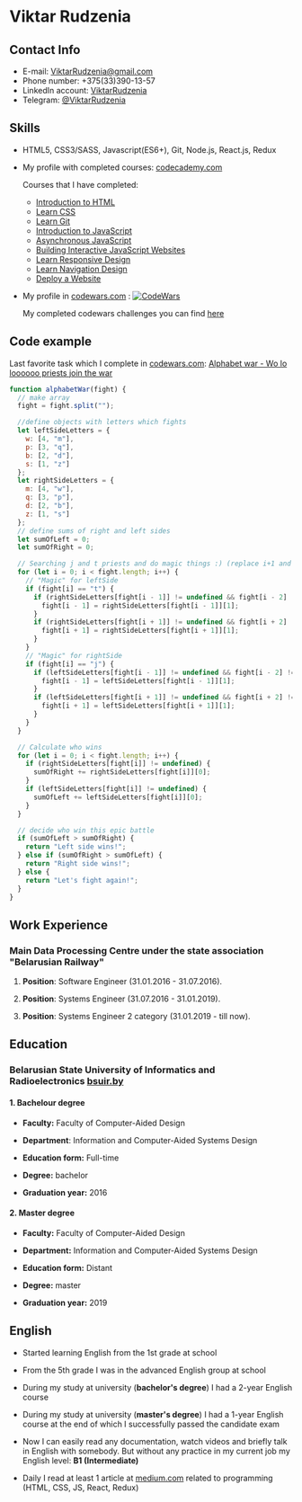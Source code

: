 # **Viktar Rudzenia**

## **Contact Info**

- E-mail: ViktarRudzenia@gmail.com
- Phone number: +375(33)390-13-57
- LinkedIn account: [ViktarRudzenia](https://www.linkedin.com/in/viktarrudzenia/)
- Telegram: [@ViktarRudzenia](https://t.me/ViktarRudzenia)

## **Skills**

- HTML5, CSS3/SASS, Javascript(ES6+), Git, Node.js, React.js, Redux

- My profile with completed courses: [codecademy.com](https://www.codecademy.com/profiles/ViktarRudzenia "codecademy.com/profiles/ViktarRudzenia")

    Courses that I have completed:

  - [Introduction to HTML](https://www.codecademy.com/learn/learn-html "Introduction to HTML")
  - [Learn CSS](https://www.codecademy.com/learn/learn-css "Learn CSS")
  - [Learn Git](https://www.codecademy.com/learn/learn-git "Learn Git")
  - [Introduction to JavaScript](https://www.codecademy.com/learn/introduction-to-javascript "Introduction to JavaScript")
  - [Asynchronous JavaScript](https://www.codecademy.com/learn/asynchronous-javascript "Asynchronous JavaScript")
  - [Building Interactive JavaScript Websites](https://www.codecademy.com/learn/build-interactive-websites "Building Interactive JavaScript Websites")
  - [Learn Responsive Design](https://www.codecademy.com/learn/learn-responsive-design "Learn Responsive Design")
  - [Learn Navigation Design](https://www.codecademy.com/learn/learn-navigation-design "Learn Navigation Design")
  - [Deploy a Website](https://www.codecademy.com/learn/deploy-a-website "Deploy a Website")

- My profile in [codewars.com](https://www.codewars.com/users/Viktarrudzenia) : [![CodeWars](https://www.codewars.com/users/Viktarrudzenia/badges/large)](https://www.codewars.com/users/Viktarrudzenia)

    My completed codewars challenges you can find [here](https://github.com/Viktarrudzenia/codewars "Completed CodeWars Challenges")

## **Code example**

Last favorite task which I complete in [codewars.com](https://www.codewars.com/ "codewars.com"): [Alphabet war - Wo lo loooooo priests join the war](https://www.codewars.com/kata/59473c0a952ac9b463000064 "Alphabet war - Wo lo loooooo priests join the war")

```javascript
function alphabetWar(fight) {
  // make array
  fight = fight.split("");

  //define objects with letters which fights
  let leftSideLetters = {
    w: [4, "m"],
    p: [3, "q"],
    b: [2, "d"],
    s: [1, "z"]
  };
  let rightSideLetters = {
    m: [4, "w"],
    q: [3, "p"],
    d: [2, "b"],
    z: [1, "s"]
  };
  // define sums of right and left sides
  let sumOfLeft = 0;
  let sumOfRight = 0;

  // Searching j and t priests and do magic things :) (replace i+1 and i - 1)
  for (let i = 0; i < fight.length; i++) {
    // "Magic" for leftSide
    if (fight[i] == "t") {
      if (rightSideLetters[fight[i - 1]] != undefined && fight[i - 2] != "j") {
        fight[i - 1] = rightSideLetters[fight[i - 1]][1];
      }
      if (rightSideLetters[fight[i + 1]] != undefined && fight[i + 2] != "j") {
        fight[i + 1] = rightSideLetters[fight[i + 1]][1];
      }
    }
    // "Magic" for rightSide
    if (fight[i] == "j") {
      if (leftSideLetters[fight[i - 1]] != undefined && fight[i - 2] != "t") {
        fight[i - 1] = leftSideLetters[fight[i - 1]][1];
      }
      if (leftSideLetters[fight[i + 1]] != undefined && fight[i + 2] != "t") {
        fight[i + 1] = leftSideLetters[fight[i + 1]][1];
      }
    }
  }

  // Calculate who wins
  for (let i = 0; i < fight.length; i++) {
    if (rightSideLetters[fight[i]] != undefined) {
      sumOfRight += rightSideLetters[fight[i]][0];
    }
    if (leftSideLetters[fight[i]] != undefined) {
      sumOfLeft += leftSideLetters[fight[i]][0];
    }
  }

  // decide who win this epic battle
  if (sumOfLeft > sumOfRight) {
    return "Left side wins!";
  } else if (sumOfRight > sumOfLeft) {
    return "Right side wins!";
  } else {
    return "Let's fight again!";
  }
}
```

## **Work Experience**

### Main Data Processing Centre under the state association "Belarusian Railway"

1. **Position**: Software Engineer (31.01.2016 - 31.07.2016).

2. **Position**: Systems Engineer (31.07.2016 - 31.01.2019).

3. **Position**: Systems Engineer 2 category (31.01.2019 - till now).

## **Education**

### Belarusian State University of Informatics and Radioelectronics [bsuir.by](https://www.bsuir.by/ "BSUIR.by")

#### 1\. Bachelour degree

- **Faculty:** Faculty of Computer-Aided Design

- **Department**: Information and Computer-Aided Systems Design

- **Education form:** Full-time

- **Degree:** bachelor

- **Graduation year:** 2016

#### 2\. Master degree

- **Faculty:** Faculty of Computer-Aided Design

- **Department:** Information and Computer-Aided Systems Design

- **Education form:** Distant

- **Degree:** master

- **Graduation year:** 2019

## **English**

- Started learning English from the 1st grade at school

- From the 5th grade I was in the advanced English group at school

- During my study at university (**bachelor's degree**) I had a 2-year English course

- During my study at university (**master's degree**) I had a 1-year English course at the end of which I successfully passed the candidate exam

- Now I can easily read any documentation, watch videos and briefly talk in English with somebody. But without any practice in my current job my English level: **B1 (Intermediate)**

- Daily I read at least 1 article at [medium.com](https://medium.com/ "medium.com") related to programming (HTML, CSS, JS, React, Redux)
